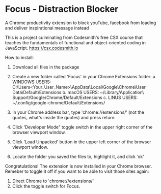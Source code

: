 # Focus - Distraction Blocker
A Chrome productivity extension to block youTube, facebook from loading and deliver inspirational message instead

This is a project culminating from Codesmith's free CSX course that teaches the fundamentals of functional and object-oriented coding in JavaScript.  https://csx.codesmith.io

How to install:  

1. Download all files in the package

2. Create a new folder called 'Focus' in your Chrome Extensions folder:
  a. WINDOWS USERS:  C:\Users\<Your_User_Name>\AppData\Local\Google\Chrome\User Data\Default\Extensions 
  b. macOS USERS:    ~/Library/Application\ Support/Google/Chrome/Default/Extensions
  c. LINUS USERS:    ~/.config/google-chrome/Default/Extensions/
  
3. In your Chrome address bar, type 'chrome://extensions/' (not the quotes, what's inside the quotes) and press return

4. Click 'Developer Mode" toggle switch in the upper right corner of the browser viewport window.

5. Click 'Load Unpacked' button in the upper left corner of the browser viewport window.

6. Locate the folder you saved the files to, highlight it, and click 'ok'

Congratulations! The extension is now installed in your Chrome browser.  Remeber to toggle it off if you want to be able to visit those sites again:

1. Direct Chrome to 'chrome://extensions/'
2. Click the toggle switch for Focus.
